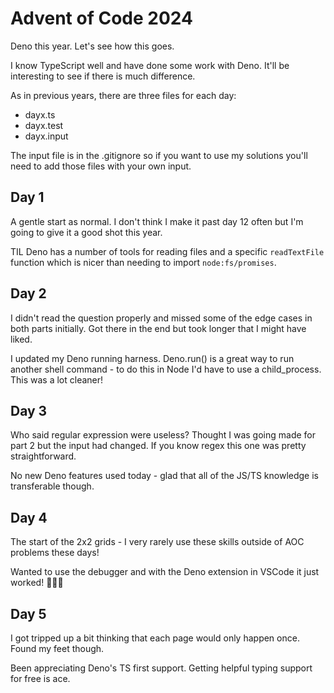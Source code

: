 # Advent of Code 2024

Deno this year. Let's see how this goes.

I know TypeScript well and have done some work with Deno. It'll be interesting to see if there is much difference.

As in previous years, there are three files for each day:
- dayx.ts
- dayx.test
- dayx.input

The input file is in the .gitignore so if you want to use my solutions you'll need to add those files with your own input.

## Day 1

A gentle start as normal. I don't think I make it past day 12 often but I'm going to give it a good shot this year. 

TIL Deno has a number of tools for reading files and a specific `readTextFile` function which is nicer than needing to import `node:fs/promises`.

## Day 2

I didn't read the question properly and missed some of the edge cases in both parts initially. Got there in the end but took longer that I might have liked.

I updated my Deno running harness. Deno.run() is a great way to run another shell command - to do this in Node I'd have to use a child_process. This was a lot cleaner!

## Day 3

Who said regular expression were useless? Thought I was going made for part 2 but the input had changed. If you know regex this one was pretty straightforward.

No new Deno features used today - glad that all of the JS/TS knowledge is transferable though.

## Day 4

The start of the 2x2 grids - I very rarely use these skills outside of AOC problems these days!

Wanted to use the debugger and with the Deno extension in VSCode it just worked! 👨‍🍳💋

## Day 5

I got tripped up a bit thinking that each page would only happen once. Found my feet though.

Been appreciating Deno's TS first support. Getting helpful typing support for free is ace.